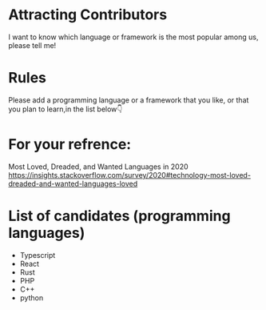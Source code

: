 # Attracting Contributors
I want to know which language or framework is the most popular among us, please tell me!

# Rules
Please add a programming language or a framework that you like, or that you plan to learn,in the list below👇

# For your refrence:
Most Loved, Dreaded, and Wanted Languages in 2020 https://insights.stackoverflow.com/survey/2020#technology-most-loved-dreaded-and-wanted-languages-loved

# List of candidates (programming languages)
* Typescript
* React
* Rust
* PHP
* C++
* python
